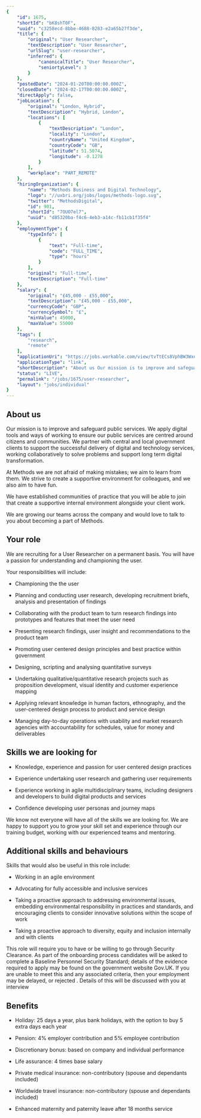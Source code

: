 ```yaml
---
{
	"id": 1675,
	"shortId": "bK8shT0F",
	"uuid": "c3258ecd-8bbe-4688-8283-e2a65b27f3de",
	"title": {
		"original": "User Researcher",
		"textDescription": "User Researcher",
		"urlSlug": "user-researcher",
		"inferred": {
			"canonicalTitle": "User Researcher",
			"seniortyLevel": 3
		}
	},
	"postedDate": "2024-01-20T00:00:00.000Z",
	"closedDate": "2024-02-17T00:00:00.000Z",
	"directApply": false,
	"jobLocation": {
		"original": "London, Hybrid",
		"textDescription": "Hybrid, London",
		"locations": [
			{
				"textDescription": "London",
				"locality": "London",
				"countryName": "United Kingdom",
				"countryCode": "GB",
				"latitude": 51.5074,
				"longitude": -0.1278
			}
		],
		"workplace": "PART_REMOTE"
	},
	"hiringOrganization": {
		"name": "Methods Business and Digital Technology",
		"logo": "//uxbri.org/jobs/logos/methods-logo.svg",
		"twitter": "MethodsDigital",
		"id": 901,
		"shortId": "7OUO7el7",
		"uuid": "d85320ba-f4c6-4eb3-a14c-fb11cb1f35f4"
	},
	"employmentType": {
		"typeInfo": [
			{
				"text": "Full-time",
				"code": "FULL_TIME",
				"type": "hours"
			}
		],
		"original": "Full-time",
		"textDescription": "Full-time"
	},
	"salary": {
		"original": "£45,000 - £55,000",
		"textDescription": "£45,000 - £55,000",
		"currencyCode": "GBP",
		"currencySymbol": "£",
		"minValue": 45000,
		"maxValue": 55000
	},
	"tags": [
		"research",
		"remote"
	],
	"applicationUri": "https://jobs.workable.com/view/tvTtECs8VphBW3WxoyD2FX/hybrid-user-researcher-in-london-at-methods-business-and-digital-technology",
	"applicationType": "link",
	"shortDescription": "About us Our mission is to improve and safeguard public services. We apply digital tools and ways of working to ensure our public services are centred around citizens and communities. We partner with",
	"status": "LIVE",
	"permalink": "/jobs/1675/user-researcher",
	"layout": "jobs/individual"
}
---
```

<h2>About us</h2><p>Our mission is to improve and safeguard public services. We apply digital tools and ways of working to ensure our public services are centred around citizens and communities. We partner with central and local government clients to support the successful delivery of digital and technology services, working collaboratively to solve problems and support long term digital transformation.</p><p>At Methods we are not afraid of making mistakes; we aim to learn from them. We strive to create a supportive environment for colleagues, and we also aim to have fun.</p><p>We have established communities of practice that you will be able to join that create a supportive internal environment alongside your client work.</p><p>We are growing our teams across the company and would love to talk to you about becoming a part of Methods.</p><h2>Your role</h2><p>We are recruiting for a User Researcher on a permanent basis. You will have a passion for understanding and championing the user.</p><p>Your responsibilities will include:</p><ul><li><p>Championing the the user</p></li><li><p>Planning and conducting user research, developing recruitment briefs, analysis and presentation of findings</p></li><li><p>Collaborating with the product team to turn research findings into prototypes and features that meet the user need</p></li><li><p>Presenting research findings, user insight and recommendations to the product team</p></li><li><p>Promoting user centered design principles and best practice within government</p></li><li><p>Designing, scripting and analysing quantitative surveys</p></li><li><p>Undertaking qualitative/quantitative research projects such as proposition development, visual identity and customer experience mapping</p></li><li><p>Applying relevant knowledge in human factors, ethnography, and the user-centered design process to product and service design</p></li><li><p>Managing day-to-day operations with usability and market research agencies with accountability for schedules, value for money and deliverables</p></li></ul><h2>Skills we are looking for</h2><ul><li><p>Knowledge, experience and passion for user centered design practices</p></li><li><p>Experience undertaking user research and gathering user requirements</p></li><li><p>Experience working in agile multidisciplinary teams, including designers and developers to build digital products and services</p></li><li><p>Confidence developing user personas and journey maps</p></li></ul><p>We know not everyone will have all of the skills we are looking for. We are happy to support you to grow your skill set and experience through our training budget, working with our experienced teams and mentoring.</p><h2>Additional skills and behaviours</h2><p>Skills that would also be useful in this role include:</p><ul><li><p>Working in an agile environment</p></li><li><p>Advocating for fully accessible and inclusive services</p></li><li><p>Taking a proactive approach to addressing environmental issues, embedding environmental responsibility in practices and standards, and encouraging clients to consider innovative solutions within the scope of work</p></li><li><p>Taking a proactive approach to diversity, equity and inclusion internally and with clients</p></li></ul><p>This role will require you to have or be willing to go through Security Clearance. As part of the onboarding process candidates will be asked to complete a Baseline Personnel Security Standard; details of the evidence required to apply may be found on the government website Gov.UK. If you are unable to meet this and any associated criteria, then your employment may be delayed, or rejected . Details of this will be discussed with you at interview</p><h2>Benefits</h2><ul><li><p>Holiday: 25 days a year, plus bank holidays, with the option to buy 5 extra days each year</p></li><li><p>Pension: 4% employer contribution and 5% employee contribution</p></li><li><p>Discretionary bonus: based on company and individual performance</p></li><li><p>Life assurance: 4 times base salary</p></li><li><p>Private medical insurance: non-contributory (spouse and dependants included)</p></li><li><p>Worldwide travel insurance: non-contributory (spouse and dependants included)</p></li><li><p>Enhanced maternity and paternity leave after 18 months service</p></li></ul>
